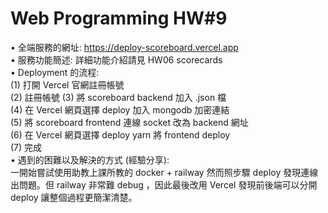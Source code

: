 # Web Programming HW#9  

• 全端服務的網址: https://deploy-scoreboard.vercel.app  
• 服務功能簡述: 詳細功能介紹請見 HW06 scorecards  
• Deployment 的流程:  
(1) 打開 Vercel 官網註冊帳號  
(2) 註冊帳號
(3) 將 scoreboard backend 加入 .json 檔  
(4) 在 Vercel 網頁選擇 deploy 加入 mongodb 加密連結  
(5) 將 scoreboard frontend 連線 socket 改為 backend 網址  
(6) 在 Vercel 網頁選擇 deploy yarn 將 frontend deploy  
(7) 完成  
• 遇到的困難以及解決的方式 (經驗分享):  
一開始嘗試使用助教上課所教的 docker + railway 然而照步驟 deploy 發現連線出問題。但 railway 非常難 debug ，因此最後改用 Vercel 發現前後端可以分開 deploy 讓整個過程更簡潔清楚。  